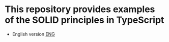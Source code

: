 # This repository provides examples of the SOLID principles in TypeScript

- English version [ENG](https://github.com/skull8944/solid-in-typescript)
